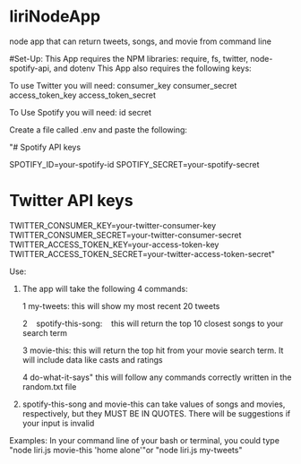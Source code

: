 # liriNodeApp
node app that can return tweets, songs, and movie from command line

#Set-Up:
This App requires the NPM libraries: require, fs, twitter, node-spotify-api, and dotenv
This App also requires the following keys:

To use Twitter you will need:
  consumer_key
  consumer_secret
  access_token_key
  access_token_secret


To Use Spotify you will need:
  id
  secret
  
 Create a file called .env and paste the following:

"# Spotify API keys

SPOTIFY_ID=your-spotify-id
SPOTIFY_SECRET=your-spotify-secret

# Twitter API keys

TWITTER_CONSUMER_KEY=your-twitter-consumer-key
TWITTER_CONSUMER_SECRET=your-twitter-consumer-secret
TWITTER_ACCESS_TOKEN_KEY=your-access-token-key
TWITTER_ACCESS_TOKEN_SECRET=your-twitter-access-token-secret"

Use:
1. The app will take the following 4 commands:

    1
    my-tweets:
    this will show my most recent 20 tweets
    
    2
    spotify-this-song:
    this will return the top 10 closest songs to your search term
    
    3
    movie-this:
    this will return the top hit from your movie search term. It will include data like casts and ratings
    
    4
    do-what-it-says"
    this will follow any commands correctly written in the random.txt file
 
2. spotify-this-song and movie-this can take values of songs and movies, respectively, but they MUST BE IN QUOTES. There will be suggestions if your input is invalid

Examples:
 In your command line of your bash or terminal, you could type "node liri.js movie-this 'home alone'"or
 "node liri.js my-tweets"


